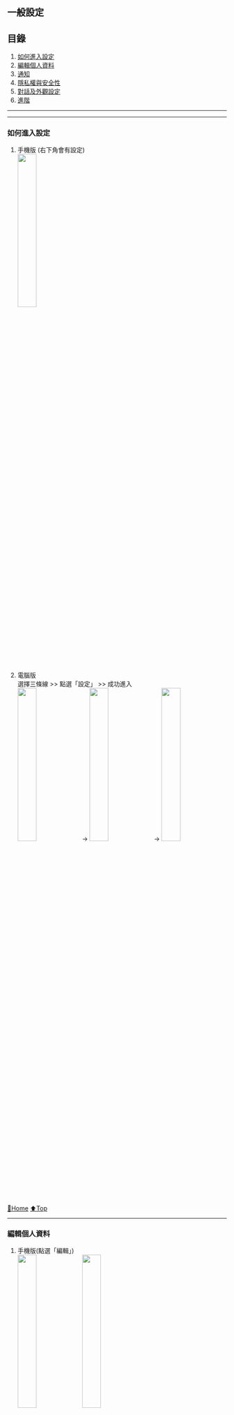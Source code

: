 ## 一般設定

## 目錄
1) [如何進入設定](#如何進入設定)
2) [編輯個人資料](#編輯個人資料)
3) [通知](#通知)
4) [隱私權與安全性](#隱私權與安全性)
5) [對話及外觀設定](#對話及外觀設定)
6) [進階](#進階)

---
---

### 如何進入設定
1) 手機版 (右下角會有設定)   
    <img src="./assets/2_1_phone_setting.jpeg" width="30%">

2) 電腦版  
    選擇三條線 >> 點選「設定」 >> 成功進入  
    <img src="./assets/2_1_cmp_setting_1.png" width="30%"> →
    <img src="./assets/2_1_cmp_setting_2.png" width="30%"> →
    <img src="./assets/2_1_cmp_setting_3.png" width="30%">

[🔱Home](../README.md)  [⬆️Top](#目錄)

---

### 編輯個人資料
1) 手機版(點選「編輯」)  
    <img src="./assets/2_1_phone_profile_setting_1.jpeg" width="30%">
    <img src="./assets/2_1_phone_profile_setting_2.jpeg" width="30%">
    1) 可更換頭像
    2) 可更換名字及姓氏
    3) 可輸人個簽(印象中上限應該是70字)
    4) 可更換手機號碼
    5) 可更換使用者名稱(等同於Line的ID，但Line是一旦確認後即不可更改)
    6) 可新增其他的帳戶在同一隻手機裡
    7) 可登出(資料不像Line是綁定手機，若Line一登出資料全不見；TG重新登入後資料仍在)

2) 電腦版(點選「編輯個人資料」)  
    <img src="./assets/2_1_cmp_profile_setting_1.png" width="30%">
    <img src="./assets/2_1_cmp_profile_setting_2.png" width="30%">
    1) 可更換頭像
    2) 可更換名字及姓氏
    3) 可更換手機號碼
    4) 可更換使用者名稱(等同於Line的ID，但Line是一旦確認後即不可更改)
    5) 可輸人個簽(上限70字)
    6) 亦可登出(但不在這個頁面)

[🔱Home](../README.md)  [⬆️Top](#目錄)

---

### 通知
1) 手機版(點選「通知與音效」)    
    1) 可設定「訊息通知」、「群組通知」、「頻道通知」、「應用內通知」、「未讀數量標記」等
    2) 這些通知與平板上的設定會同步(綁定帳號)  

2) 電腦版(點選「通知」)   
    1) 可設定「對話通知」、「未讀標記」、「事件通知」

[🔱Home](../README.md)  [⬆️Top](#目錄)

---

### 隱私權與安全性
1) 手機版(點選「隱私權與安全性」)  
    Telegram在隱私方面做得其實滿周全的，現在「黑名單新增」、「已登入的網站追蹤」、「兩步驟驗證(這跟Apple很像)」，以及可隱藏自己的電話號碼或者新增例外等設定。    

    其實有一點要注意的是，軟體設有「自動刪除我的帳號」，預設為6個月內若都沒有登入帳號的話，系統即為自動將您的帳號刪除，以防藏匿幽靈帳號。  

    「資料設定」的部份，因是使用手機號碼註冊，所以可選擇是否同步聯絡人資訊，同時也可「清除付款等資訊」。  

    「上次上線 & 上線狀態」，也可以設定分享範圍喔~

2) 電腦版(點選「隱私權與安全性」)   
    大部份與手機版是一樣的，這邊舉些不一樣的。   
    1) 作用中的工作階段：可顯示您的帳號目前在哪些裝置登入、IP位址、使用的軟體版本、裝置資訊、最後上線時間，當覺得登入資訊異常，亦可直接將其登出。
    2) 敏感內容：可過濾公共頻道中的敏感內容
    

[🔱Home](../README.md)  [⬆️Top](#目錄)

---

### 對話及外觀設定
1) 手機版(點選「外觀」)  
    <img src="./assets/2_1_phone_chat_setting_1.jpeg" width="30%">
    <img src="./assets/2_1_phone_chat_setting_2.jpeg" width="30%">
    1) 可客製化軟體整個顏色
    2) 設定對話背景
    3) 排程「夜晚模式」：時間到了，會自動轉換顏色
    4) 文字大小
    5) App圖示：可更換不同樣式的app icon 
    6) 放大表情符號
    7) 減少動畫
    8) 建立新主題(點選右上角的加號)

2) 電腦版(點選「對話」)   
    <img src="./assets/2_1_cmp_chat_setting_1.png" width="30%">
    <img src="./assets/2_1_cmp_chat_setting_2.png" width="30%">  
    大致上與手機版相同。  
    1) 訊息發送方式可選擇「Enter」或「Cmd+Enter」。

[🔱Home](../README.md)  [⬆️Top](#目錄)

---

### 進階

進階的功能我覺得是非常重要的!!
主要是設定「連線類型」、「數據儲存空間」、「媒體自動下載」、「版本更新」等。

1) 手機版(點選「數據與儲存空間」)  
    <img src="./assets/2_1_phone_storage_setting_1.PNG" width="30%">
    <img src="./assets/2_1_phone_storage_setting_2.PNG" width="30%">  
    1) 儲存空間使用量：設定在裝置上媒體的保留時間、可一次清除快取、各別清除快取
    2) 檢視網路使用量
    3) 媒體的下載方式(使用行動數據 or Wi-Fi)
    4) 自動播放媒體設定
    5) 其他：開啟連結的應用程式、背景下載媒體等

2) 電腦版(點選「進階」)   
    <img src="./assets/2_1_cmp_advanced_setting_1.png" width="30%">
    <img src="./assets/2_1_cmp_advanced_setting_2.png" width="30%">  
    1) 網路與Proxy：網路連線方式，預設為TCP，詳細內容可再上網找，沒事別亂更改。
    2) 數據與儲存空間：
        - 若沒有開啟「詢問每個檔案的儲存位置」，只要當你進到一個聊天室，系統就會自動將聊天室裡的檔案自動下載至  
        `Download/Telegram/` 這一個資料夾中。
        - 管理本地儲存：TG在裝置上只會暫存共享內容、貼圖等資料，文字的訊息都是存在官方的伺服器，因此不會佔使用者太多的空間。  
        且能手動刪除暫存，或設定自動清除。
        - **匯出Telegram資料**(這個超重要!!)：手機版並沒有這個功能，這就是「備份」。可匯出的資料如下：  
            - 帳號資訊
            - 聯絡人清單
            - 對話匯出：還能選擇個人、機器人、群組(還可只選擇只要匯出自己的對話)、頻道
            - 媒體匯出：照片、影片、語音、影像、貼圖、GIF、檔案(大小限制還可自行設定)
            - **位置和格式**：可選「HTML(網頁模式)」、「JSON(程式語言用的一個物件格式)」。  
                這個是我超愛的地方，完勝Line，我曾經輸出成網頁模式，一整個看了就是舒服，會覺得看備份檔，尤如在軟體中看聊天紀錄一樣，完全視覺化，不如Line只能單一備份成文字檔輸出而已。
            - 其他

[🔱Home](../README.md)  [⬆️Top](#目錄)

---
### [⬅️2-1中文化設定](./2-1中文化設定.md) | [2-3私人雲端(儲存的訊息)➡️](./2-3私人雲端(儲存的訊息).md)
